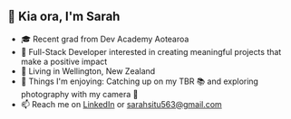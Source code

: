 ## 👋 Kia ora, I'm Sarah
- 🎓 Recent grad from Dev Academy Aotearoa
- 👀 Full-Stack Developer interested in creating meaningful projects that make a positive impact
- 📍 Living in Wellington, New Zealand
- 💞️ Things I'm enjoying: Catching up on my TBR 📚 and exploring photography with my camera 📸
- 📫 Reach me on [LinkedIn](https://www.linkedin.com/in/sarah-situ-b74358299) or sarahsitu563@gmail.com
  
<!--- 🌱 I’m currently learning ...--->
<!---
sarah-situ/sarah-situ is a ✨ special ✨ repository because its `README.md` (this file) appears on your GitHub profile.
You can click the Preview link to take a look at your changes.
--->
